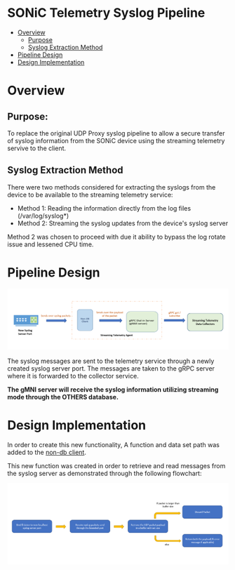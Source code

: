 # SONiC Telemetry Syslog Pipeline
* [Overview](#overview)
   * [Purpose](#purpose)
   * [Syslog Extraction Method](#syslog-extraction-method)
* [Pipeline Design](#pipeline-design)
* [Design Implementation](#design-implementation)
         
# Overview 
## Purpose:
To replace the original UDP Proxy syslog pipeline to allow a secure transfer of syslog information from the SONiC device using the streaming telemetry servive to the client.


## Syslog Extraction Method
There were two methods considered for extracting the syslogs from the device to be available to the streaming telemetry service:

* Method 1: Reading the information directly from the log files (/var/log/syslog*)
* Method 2: Streaming the syslog updates from the device's syslog server

Method 2 was chosen to proceed with due it ability to bypass the log rotate issue and lessened CPU time. 

# Pipeline Design

![SONiC TELEMETRY SYSLOG PIPELINE](img/syslogPipeline.PNG) 

The syslog messages are sent to the telemetry service through a newly created syslog server port. The messages are taken to the gRPC server where it is forwarded to the collector service. 

**The gMNI server will receive the syslog information utilizing streaming mode through the OTHERS database.**


# Design Implementation
In order to create this new functionality, A function and data set path was added to the [non-db client](/sonic-data-client/non_db_client.go).

This new function was created in order to retrieve and read messages from the syslog server as demonstrated through the following flowchart:

![SYSLOG NON-DB CLIENT FUNCTION](img/syslogNonDbFlowChart.PNG) 










